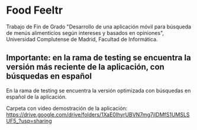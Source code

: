 # Food Feeltr
Trabajo de Fin de Grado "Desarrollo de una aplicación móvil para búsqueda de menús alimenticios según intereses y basados en opiniones", Universidad Complutense de Madrid, Facultad de Informática.

## Importante: en la rama de testing se encuentra la versión más reciente de la aplicación, con búsquedas en español

En la rama de testing se encuentra la versión optimizada con búsquedas en español de la aplicación.

Carpeta con vídeo demostración de la aplicación:
https://drive.google.com/drive/folders/1XaE0IhyrUBVN7mg7jIDMfS1UMSLSUF5_?usp=sharing
